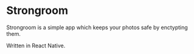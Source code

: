 # Strongroom

Strongroom is a simple app which keeps your photos safe by enctypting them.


Written in React Native.
